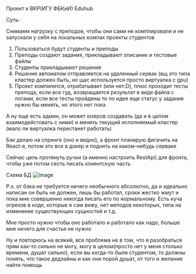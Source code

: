 Проект к ВКР(ИГУ ФБКиИ) Eduhub 

Суть:

Снимаем нагрузку с преподов, чтобы они сами не комплировали и не запускали у себя на локальных компах проекты студентов



1. Пользоваться будут студенты и преподы
2. Преподы создают задания, прикладывают описание и тестовые файлы
3. Студенты прикладывают решение
4. Решение автоматом отправляется на удаленный сервак (вщ это типа кластер должен быть, но щас используется просто виртуалка с gpu)
5. Проект компилится, отрабатывает (или нет:D), плюс проходит тесты препода, если все гуд, возвращается результат в виде файла с логами, если все тесты пройдены то по идее еще статус у задания нужно бы менять, но этого нет пока

А ну еще есть админ, он может юзеров создавать (да и в целом взаимодейстовать с ними) и менять текущий исполняемый кластер (мало ли виртуалка перестанет работать)

Бэк делаю на спринге (оно и видно), а фронт планирую фигачить на React-е, потом это все в докер и поднять на каком-нибудь серваке

Сейчас цель протянуть ручки (а именно настроить RestApi) для фронта, чтобы уже потом сесть писать клиентскую часть

Схема БД
![image](https://github.com/MbNextT1me/eduhub/assets/70710273/892736fe-3daf-4b4f-8b7e-5a9d194f9136)


P.s. от бэка не требуется ничего необычного абсолютно, да и идеально написан он быть не должен, лишь бы работал, сроки жестко жмут и пока мне совершенно некогда писать его по нормальному. Есть куча огрехов в коде, которые я сам вижу, нет методов некоторых, типа на изменение существующих сущностей и т.д. 

Мне просто нужно чтобы оно работало и работало как надо, больше мне ничего для счастья не нужно

Ну и повторюсь на всякий, вся проблема не в том, что я разобраться прям как-то сильно не могу, могу в целом(просто нет у меня столько времени, душат сильно), если вы когда-то были студентом, то должны понять, что такое дедлайны и как они порой душат, от того и желание найти помощь

